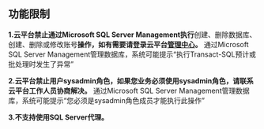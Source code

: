 ## 功能限制

**1.云平台禁止通过Microsoft SQL Server Management执行**创建、删除数据库、创建、删除或修改账号**操作，如有需要请登录云平台[管理中心](http://console.tcecqpoc.fsphere.cn/sqlserver)。**
通过Microsoft SQL Server Management管理数据库，系统可能提示“执行Transact-SQL预计或批处理时发生了异常”

**2.云平台禁止用户sysadmin角色，如果您业务必须使用sysadmin角色，请联系云平台工作人员协商解决。**
通过Microsoft SQL Server Management管理数据库，系统可能提示“您必须是sysadmin角色成员才能执行此操作”

**3.不支持使用SQL Server代理。**







